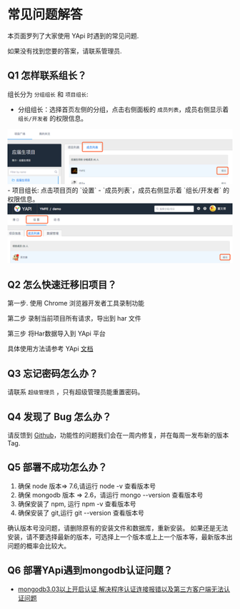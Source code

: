 # 常见问题解答

本页面罗列了大家使用 YApi 时遇到的常见问题.

如果没有找到您要的答案，请联系管理员.

## Q1 怎样联系组长？

组长分为 `分组组长` 和 `项目组长`:
- 分组组长：选择首页左侧的分组，点击右侧面板的 `成员列表`，成员右侧显示着 `组长/开发者` 的权限信息。
<img src="./images/usage/manage_find_manager.png" />
- 项目组长: 点击项目页的 `设置` - `成员列表`，成员右侧显示着 `组长/开发者` 的权限信息。
<img src="./images/usage/manage_find_project_owner.png" />

## Q2 怎么快速迁移旧项目？

第一步. 使用 Chrome 浏览器开发者工具录制功能

第二步 录制当前项目所有请求，导出到 har 文件

第三步 将Har数据导入到 YApi 平台

具体使用方法请参考 YApi <a  href="./data.md#har-数据导入">文档</a>

## Q3 忘记密码怎么办？

请联系 `超级管理员` ，只有超级管理员能重置密码。

## Q4 发现了 Bug 怎么办？

请反馈到 <a href="https://github.com/YMFE/yapi/issues" _blank="target">Github</a>，功能性的问题我们会在一周内修复，并在每周一发布新的版本 Tag.

## Q5 部署不成功怎么办？

1. 确保 node 版本=> 7.6,请运行 node -v 查看版本号
2. 确保 mongodb 版本 => 2.6，请运行 mongo --version 查看版本号
3. 确保安装了 npm, 运行 npm -v 查看版本号
4. 确保安装了 git,运行 git --version 查看版本号

确认版本号没问题，请删除原有的安装文件和数据库，重新安装。
如果还是无法安装，请不要选择最新的版本，可选择上一个版本或上上一个版本等，最新版本出问题的概率会比较大。

## Q6 部署YApi遇到mongodb认证问题？

* <a href="http://blog.csdn.net/ll657418802/article/details/50846313?locationNum=7" _blank="target">mongodb3.03以上开启认证,解决程序认证连接报错以及第三方客户端无法认证问题</a>

